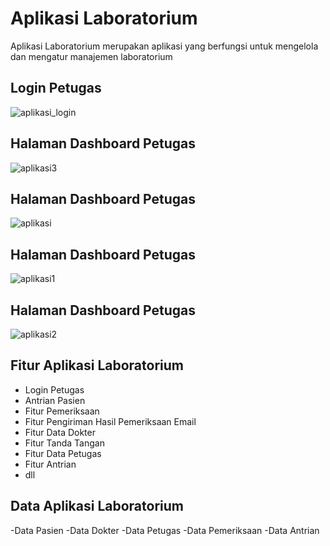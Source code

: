# Aplikasi Laboratorium
Aplikasi Laboratorium merupakan aplikasi yang berfungsi untuk mengelola dan mengatur manajemen laboratorium
## Login Petugas
![aplikasi_login](https://user-images.githubusercontent.com/47927755/145694294-1c03bbaa-c6eb-4412-9992-a89088fa2ec1.PNG)

## Halaman Dashboard Petugas
![aplikasi3](https://user-images.githubusercontent.com/47927755/145694417-1d8bdbdc-09a4-448d-8808-be6ecdc2d17a.PNG)


## Halaman Dashboard Petugas
![aplikasi](https://user-images.githubusercontent.com/47927755/145694419-4e168a4f-905a-4f24-948d-55eac3b49e9b.PNG)


## Halaman Dashboard Petugas
![aplikasi1](https://user-images.githubusercontent.com/47927755/145694420-6a9a37d5-59db-4266-af7a-007dbaa41112.PNG)


## Halaman Dashboard Petugas
![aplikasi2](https://user-images.githubusercontent.com/47927755/145694421-536a6fbb-e2cd-47e3-8232-f339301cdbf3.PNG)

## Fitur Aplikasi Laboratorium
- Login Petugas
- Antrian Pasien
- Fitur Pemeriksaan
- Fitur Pengiriman Hasil Pemeriksaan Email
- Fitur Data Dokter
- Fitur Tanda Tangan
- Fitur Data Petugas
- Fitur Antrian
- dll

## Data Aplikasi Laboratorium
-Data Pasien
-Data Dokter
-Data Petugas
-Data Pemeriksaan
-Data Antrian
